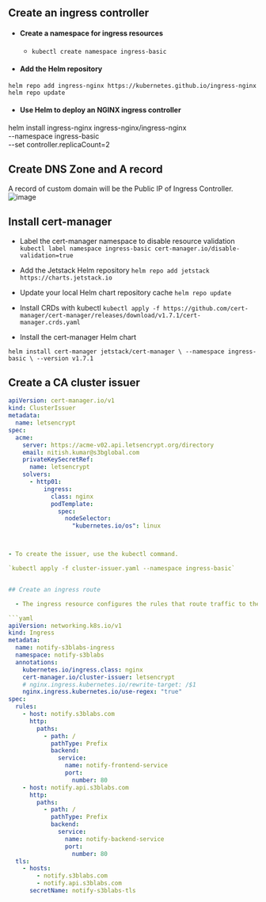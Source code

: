 ## Create an ingress controller

- #### Create a namespace for ingress resources
  - `kubectl create namespace ingress-basic`
    
- #### Add the Helm repository
`helm repo add ingress-nginx https://kubernetes.github.io/ingress-nginx`
`helm repo update`

- #### Use Helm to deploy an NGINX ingress controller
helm install ingress-nginx ingress-nginx/ingress-nginx \
    --namespace ingress-basic \
    --set controller.replicaCount=2


##  Create DNS Zone and A record
A record of custom domain will be the Public IP of Ingress Controller.
![image](https://github.com/user-attachments/assets/2cae1fb5-c7ec-4cdd-9d2e-a04172a35e15)

## Install cert-manager
  - Label the cert-manager namespace to disable resource validation
`kubectl label namespace ingress-basic cert-manager.io/disable-validation=true`

  - Add the Jetstack Helm repository
`helm repo add jetstack https://charts.jetstack.io`

  - Update your local Helm chart repository cache
  `helm repo update`
  - Install CRDs with kubectl
`kubectl apply -f https://github.com/cert-manager/cert-manager/releases/download/v1.7.1/cert-manager.crds.yaml`

  - Install the cert-manager Helm chart
    
`helm install cert-manager jetstack/cert-manager \
--namespace ingress-basic \
--version v1.7.1`


## Create a CA cluster issuer

```yaml
apiVersion: cert-manager.io/v1
kind: ClusterIssuer
metadata:
  name: letsencrypt
spec:
  acme:
    server: https://acme-v02.api.letsencrypt.org/directory
    email: nitish.kumar@s3bglobal.com
    privateKeySecretRef:
      name: letsencrypt
    solvers:
      - http01:
          ingress:
            class: nginx
            podTemplate:
              spec:
                nodeSelector:
                  "kubernetes.io/os": linux



- To create the issuer, use the kubectl command.

`kubectl apply -f cluster-issuer.yaml --namespace ingress-basic`


## Create an ingress route

  - The ingress resource configures the rules that route traffic to the applications.

```yaml
apiVersion: networking.k8s.io/v1
kind: Ingress
metadata:
  name: notify-s3blabs-ingress
  namespace: notify-s3blabs
  annotations:
    kubernetes.io/ingress.class: nginx
    cert-manager.io/cluster-issuer: letsencrypt
    # nginx.ingress.kubernetes.io/rewrite-target: /$1
    nginx.ingress.kubernetes.io/use-regex: "true"
spec:
  rules:
    - host: notify.s3blabs.com
      http:
        paths:
          - path: /
            pathType: Prefix
            backend:
              service:
                name: notify-frontend-service
                port:
                  number: 80
    - host: notify.api.s3blabs.com
      http:
        paths:
          - path: /
            pathType: Prefix
            backend:
              service:
                name: notify-backend-service
                port:
                  number: 80
  tls:
    - hosts:
        - notify.s3blabs.com
        - notify.api.s3blabs.com
      secretName: notify-s3blabs-tls


